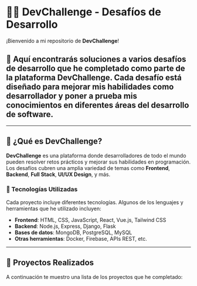 # 🧑‍💻 **DevChallenge - Desafíos de Desarrollo**

¡Bienvenido a mi repositorio de **DevChallenge**! 

## 🚀 Aquí encontrarás soluciones a varios desafíos de desarrollo que he completado como parte de la plataforma **DevChallenge**. Cada desafío está diseñado para mejorar mis habilidades como desarrollador y poner a prueba mis conocimientos en diferentes áreas del desarrollo de software.

---

## 🌟 ¿Qué es **DevChallenge**?

**DevChallenge** es una plataforma donde desarrolladores de todo el mundo pueden resolver retos prácticos y mejorar sus habilidades en programación. Los desafíos cubren una amplia variedad de temas como **Frontend**, **Backend**, **Full Stack**, **UI/UX Design**, y más.

### 🔧 Tecnologías Utilizadas

Cada proyecto incluye diferentes tecnologías. Algunos de los lenguajes y herramientas que he utilizado incluyen:

- **Frontend**: HTML, CSS, JavaScript, React, Vue.js, Tailwind CSS
- **Backend**: Node.js, Express, Django, Flask
- **Bases de datos**: MongoDB, PostgreSQL, MySQL
- **Otras herramientas**: Docker, Firebase, APIs REST, etc.

---

## 🚀 Proyectos Realizados

A continuación te muestro una lista de los proyectos que he completado:




